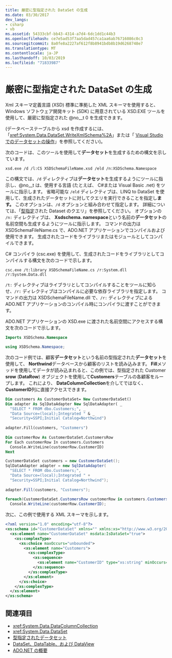 ```yaml
---
title: 厳密に型指定された DataSet の生成
ms.date: 03/30/2017
dev_langs:
- csharp
- vb
ms.assetid: 54333cbf-bb43-4314-a7d4-6dc1dd1c44b3
ms.openlocfilehash: ce7e5ad53f7aa5dad457ca1aa6ab76716086c0c3
ms.sourcegitcommit: 8a0fe8a2227af612f8b8941bdb8b19d6268748e7
ms.translationtype: MT
ms.contentlocale: ja-JP
ms.lasthandoff: 10/03/2019
ms.locfileid: "71833987"
---
```

# <a name="generating-strongly-typed-datasets"></a>厳密に型指定された DataSet の生成
Xml スキーマ定義言語 (XSD) 標準に準拠した XML スキーマを使用すると、Windows ソフトウェア開発キット (SDK) に用意されている XSD.EXE ツールを使用して、厳密に型指定された @no__t 0 を生成できます。  
  
 (データベーステーブルから xsd を作成するには、「<xref:System.Data.DataSet.WriteXmlSchema%2A>」または「 [Visual Studio でのデータセットの操作](/visualstudio/data-tools/dataset-tools-in-visual-studio)」を参照してください)。  
  
 次のコードは、このツールを使用して**データセット**を生成するための構文を示しています。  
  
```  
xsd.exe /d /l:CS XSDSchemaFileName.xsd /eld /n:XSDSchema.Namespace  
```  
  
 この構文では、`/d` ディレクティブは**データセット**を生成するようにツールに指示し、@no__t は、使用する言語 (たとえば、 C#または Visual Basic .net) をツールに指示します。 省略可能な `/eld` ディレクティブは、LINQ to DataSet を使用して、生成されたデータセットに対してクエリを実行できることを指定し**ます。** このオプションは、`/d` オプションと組み合わせて指定します。 詳細については、「[型指定](../querying-typed-datasets.md)された Dataset のクエリ」を参照してください。 オプションの `/n:` ディレクティブは、 **Xsdschema. namespace**という名前の**データセット**の名前空間も生成するようにツールに指示します。 コマンドの出力は XSDSchemaFileName.cs で、ADO.NET アプリケーションでコンパイルおよび使用できます。 生成されたコードをライブラリまたはモジュールとしてコンパイルできます。  
  
 C# コンパイラ (csc.exe) を使用して、生成されたコードをライブラリとしてコンパイルする構文を次のコードで示します。  
  
```  
csc.exe /t:library XSDSchemaFileName.cs /r:System.dll /r:System.Data.dll  
```  
  
 `/t:` ディレクティブはライブラリとしてコンパイルすることをツールに知らせ、`/r:` ディレクティブはコンパイルに必要な依存ライブラリを指定します。 コマンドの出力は XSDSchemaFileName.dll で、`/r:` ディレクティブによる ADO.NET アプリケーションのコンパイル時にコンパイラに渡すことができます。  
  
 ADO.NET アプリケーションの XSD.exe に渡された名前空間にアクセスする構文を次のコードで示します。  
  
```vb  
Imports XSDSchema.Namespace  
```  
  
```csharp  
using XSDSchema.Namespace;  
```  
  
 次のコード例では、顧客**データセット**という名前の型指定された**データセット**を使用して、 **Northwind**データベースから顧客のリストを読み込みます。 **Fill**メソッドを使用してデータが読み込まれると、この例では、型指定された Customer **srow** (**DataRow**) オブジェクトを使用して**Customers**テーブルの各顧客をループします。 これにより、 **DataColumnCollection**を介してではなく、 **CustomerID**列に直接アクセスできます。  
  
```vb  
Dim customers As CustomerDataSet= New CustomerDataSet()  
Dim adapter As SqlDataAdapter New SqlDataAdapter( _  
  "SELECT * FROM dbo.Customers;", _  
  "Data Source=(local);Integrated " & _  
  "Security=SSPI;Initial Catalog=Northwind")  
  
adapter.Fill(customers, "Customers")  
  
Dim customerRow As CustomerDataSet.CustomersRow  
For Each customerRow In customers.Customers  
  Console.WriteLine(customerRow.CustomerID)  
Next  
```  
  
```csharp  
CustomerDataSet customers = new CustomerDataSet();  
SqlDataAdapter adapter = new SqlDataAdapter(  
  "SELECT * FROM dbo.Customers;",  
  "Data Source=(local);Integrated " +  
  "Security=SSPI;Initial Catalog=Northwind");  
  
adapter.Fill(customers, "Customers");  
  
foreach(CustomerDataSet.CustomersRow customerRow in customers.Customers)  
  Console.WriteLine(customerRow.CustomerID);  
```  
  
 次に、この例で使用する XML スキーマを示します。
  
```xml  
<?xml version="1.0" encoding="utf-8"?>  
<xs:schema id="CustomerDataSet" xmlns="" xmlns:xs="http://www.w3.org/2001/XMLSchema" xmlns:msdata="urn:schemas-microsoft-com:xml-msdata">  
  <xs:element name="CustomerDataSet" msdata:IsDataSet="true">  
    <xs:complexType>  
      <xs:choice maxOccurs="unbounded">  
        <xs:element name="Customers">  
          <xs:complexType>  
            <xs:sequence>  
              <xs:element name="CustomerID" type="xs:string" minOccurs="0" />  
            </xs:sequence>  
          </xs:complexType>  
        </xs:element>  
      </xs:choice>  
    </xs:complexType>  
  </xs:element>  
</xs:schema>  
```  
  
## <a name="see-also"></a>関連項目

- <xref:System.Data.DataColumnCollection>
- <xref:System.Data.DataSet>
- [型指定されたデータセット](typed-datasets.md)
- [DataSet、DataTable、および DataView](index.md)
- [ADO.NET の概要](../ado-net-overview.md)
